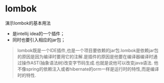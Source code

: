 # lombok
演示lombok的基本用法
* 是intellij idea的一个插件；
* 同时也要引入相应的jar包；
> lombok既是一个IDE插件,也是一个项目要依赖的jar包.lombok是依赖jar包的原因是因为编译时要用它的注解.是插件的原因是他要在编译器编译时通过操作AST(抽象语法树)改变字节码生成.也就是说他可以改变java语法. 他不像spring的依赖注入或者hibernate的orm一样是运行时的特性,而是编译时的特性.
